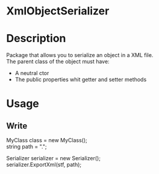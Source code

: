 # XmlObjectSerializer

# Description
Package that allows you to serialize an object in a XML file.  
The parent class of the object must have:
  - A neutral ctor
  - The public properties whit getter and setter methods

# Usage
## Write

MyClass class = new MyClass();  
string path = ".";  

Serializer<MyClass> serializer = new Serializer<MyClass>();  
serializer.ExportXml(stf, path);
